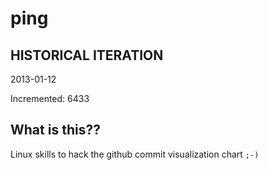 # ping

## HISTORICAL ITERATION
2013-01-12

Incremented: 6433

## What is this?? 
Linux skills to hack the github commit visualization chart `;-)`

